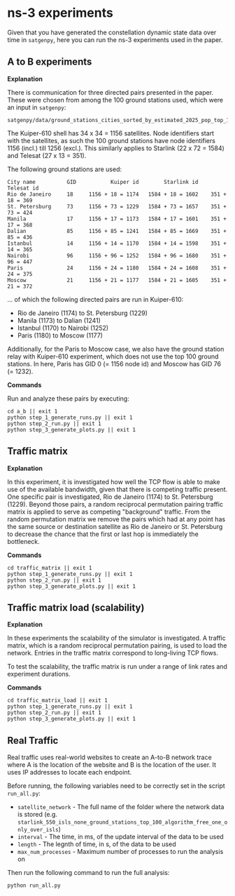 # ns-3 experiments

Given that you have generated the constellation dynamic state data over time in
`satgenpy`, here you can run the ns-3 experiments used in the paper.

## A to B experiments

**Explanation**

There is communication for three directed pairs presented in the paper.
These were chosen from among the 100 ground stations used, which were an
input in `satgenpy`:

```
satgenpy/data/ground_stations_cities_sorted_by_estimated_2025_pop_top_100.basic.txt
```

The Kuiper-610 shell has 34 x 34 = 1156 satellites. Node identifiers start
with the satellites, as such the 100 ground stations have node identifiers
1156 (incl.) till 1256 (excl.). This similarly applies to Starlink (22 x 72 = 1584)
and Telesat (27 x 13 = 351).

The following ground stations are used:

```
City name          GID           Kuiper id        Starlink id         Telesat id
Rio de Janeiro     18     1156 + 18 = 1174   1584 + 18 = 1602    351 + 18 = 369
St. Petersburg     73     1156 + 73 = 1229   1584 + 73 = 1657    351 + 73 = 424
Manila             17     1156 + 17 = 1173   1584 + 17 = 1601    351 + 17 = 368
Dalian             85     1156 + 85 = 1241   1584 + 85 = 1669    351 + 85 = 436
Istanbul           14     1156 + 14 = 1170   1584 + 14 = 1598    351 + 14 = 365
Nairobi            96     1156 + 96 = 1252   1584 + 96 = 1680    351 + 96 = 447
Paris              24     1156 + 24 = 1180   1584 + 24 = 1608    351 + 24 = 375
Moscow             21     1156 + 21 = 1177   1584 + 21 = 1605    351 + 21 = 372
```

... of which the following directed pairs are run in Kuiper-610:

* Rio de Janeiro (1174) to St. Petersburg (1229)
* Manila (1173) to Dalian (1241)
* Istanbul (1170) to Nairobi (1252)
* Paris (1180) to Moscow (1177)

Additionally, for the Paris to Moscow case, we also have the ground station relay
with Kuiper-610 experiment, which does not use the top 100 ground stations.
In here, Paris has GID 0 (= 1156 node id) and Moscow has GID 76 (= 1232).

**Commands**

Run and analyze these pairs by executing:

```
cd a_b || exit 1
python step_1_generate_runs.py || exit 1
python step_2_run.py || exit 1
python step_3_generate_plots.py || exit 1
```

## Traffic matrix

**Explanation**

In this experiment, it is investigated how well the TCP flow is able to make use
of the available bandwidth, given that there is competing traffic present. One
specific pair is investigated, Rio de Janeiro (1174) to St. Petersburg (1229).
Beyond those pairs, a random reciprocal permutation pairing traffic matrix
is applied to serve as competing "background" traffic.  From the random
permutation matrix we remove the pairs which had at any point has the
same source or destination satellite as Rio de Janeiro or St. Petersburg
to decrease the chance that the first or last hop is immediately the bottleneck.

**Commands**

```
cd traffic_matrix || exit 1
python step_1_generate_runs.py || exit 1
python step_2_run.py || exit 1
python step_3_generate_plots.py || exit 1
```

## Traffic matrix load (scalability)

**Explanation**

In these experiments the scalability of the simulator is investigated.
A traffic matrix, which is a random reciprocal permutation pairing,
is used to load the network. Entries in the traffic matrix correspond
to long-living TCP flows.

To test the scalability, the traffic matrix is run under a range of
link rates and experiment durations.

**Commands**

```
cd traffic_matrix_load || exit 1
python step_1_generate_runs.py || exit 1
python step_2_run.py || exit 1
python step_3_generate_plots.py || exit 1
```

## Real Traffic

Real traffic uses real-world websites to create an A-to-B network trace where A is the location of the website and B is the location of the user. It uses IP addresses to locate each endpoint.

Before running, the following variables need to be correctly set in the script `run_all.py`:

* `satellite_network` - The full name of the folder where the network data is stored (e.g. `starlink_550_isls_none_ground_stations_top_100_algorithm_free_one_only_over_isls`)
* `interval` - The time, in ms, of the update interval of the data to be used
* `length` - The legnth of time, in s, of the data to be used
* `max_num_processes` - Maximum number of processes to run the analysis on

Then run the following command to run the full analysis:

```
python run_all.py
```
